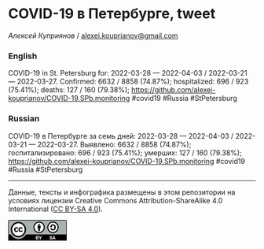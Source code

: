 COVID-19 в Петербурге, tweet
============================

*Алексей Куприянов* /
<a href="mailto:alexei.kouprianov@gmail.com" class="email">alexei.kouprianov@gmail.com</a>

### English

COVID-19 in St. Petersburg for: 2022-03-28 — 2022-04-03 / 2022-03-21 —
2022-03-27. Сonfirmed: 6632 / 8858 (74.87%); hospitalized: 696 / 923
(75.41%); deaths: 127 / 160 (79.38%);
<a href="https://github.com/alexei-kouprianov/COVID-19.SPb.monitoring" class="uri">https://github.com/alexei-kouprianov/COVID-19.SPb.monitoring</a>
\#covid19 \#Russia \#StPetersburg

### Russian

COVID-19 в Петербурге за семь дней: 2022-03-28 — 2022-04-03 / 2022-03-21
— 2022-03-27. Выявлено: 6632 / 8858 (74.87%); госпитализировано: 696 /
923 (75.41%); умерших: 127 / 160 (79.38%);
<a href="https://github.com/alexei-kouprianov/COVID-19.SPb.monitoring" class="uri">https://github.com/alexei-kouprianov/COVID-19.SPb.monitoring</a>
\#covid19 \#Russia \#StPetersburg

------------------------------------------------------------------------

Данные, тексты и инфографика размещены в этом репозитории на условиях
лицензии Creative Commons Attribution-ShareAlike 4.0 International ([CC
BY-SA 4.0](https://creativecommons.org/licenses/by-sa/4.0/)).

![](../misc/CC-BY-SA-icon.png "CC-BY-SA")
